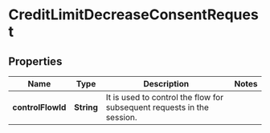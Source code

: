 # CreditLimitDecreaseConsentRequest

## Properties
Name | Type | Description | Notes
------------ | ------------- | ------------- | -------------
**controlFlowId** | **String** | It is used to control the flow for subsequent requests in the session. | 
